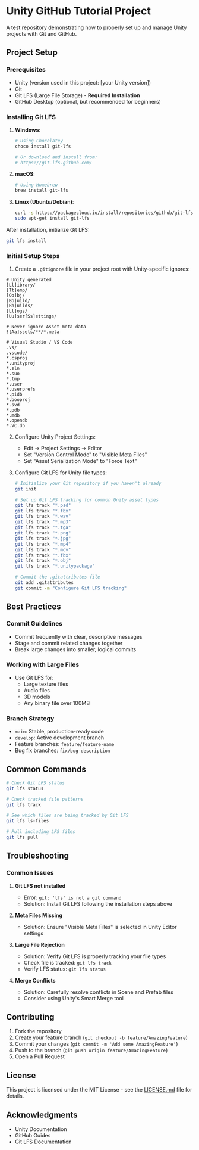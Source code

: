 # Unity GitHub Tutorial Project

A test repository demonstrating how to properly set up and manage Unity projects with Git and GitHub.

## Project Setup

### Prerequisites

- Unity (version used in this project: [your Unity version])
- Git
- Git LFS (Large File Storage) - **Required Installation**
- GitHub Desktop (optional, but recommended for beginners)

### Installing Git LFS

1. **Windows**:

   ```bash
   # Using Chocolatey
   choco install git-lfs

   # Or download and install from:
   # https://git-lfs.github.com/
   ```

2. **macOS**:

   ```bash
   # Using Homebrew
   brew install git-lfs
   ```

3. **Linux (Ubuntu/Debian)**:
   ```bash
   curl -s https://packagecloud.io/install/repositories/github/git-lfs/script.deb.sh | sudo bash
   sudo apt-get install git-lfs
   ```

After installation, initialize Git LFS:

```bash
git lfs install
```

### Initial Setup Steps

1. Create a `.gitignore` file in your project root with Unity-specific ignores:

```
# Unity generated
[Ll]ibrary/
[Tt]emp/
[Oo]bj/
[Bb]uild/
[Bb]uilds/
[Ll]ogs/
[Uu]ser[Ss]ettings/

# Never ignore Asset meta data
![Aa]ssets/**/*.meta

# Visual Studio / VS Code
.vs/
.vscode/
*.csproj
*.unityproj
*.sln
*.suo
*.tmp
*.user
*.userprefs
*.pidb
*.booproj
*.svd
*.pdb
*.mdb
*.opendb
*.VC.db
```

2. Configure Unity Project Settings:

   - Edit → Project Settings → Editor
   - Set "Version Control Mode" to "Visible Meta Files"
   - Set "Asset Serialization Mode" to "Force Text"

3. Configure Git LFS for Unity file types:

   ```bash
   # Initialize your Git repository if you haven't already
   git init

   # Set up Git LFS tracking for common Unity asset types
   git lfs track "*.psd"
   git lfs track "*.fbx"
   git lfs track "*.wav"
   git lfs track "*.mp3"
   git lfs track "*.tga"
   git lfs track "*.png"
   git lfs track "*.jpg"
   git lfs track "*.mp4"
   git lfs track "*.mov"
   git lfs track "*.fbx"
   git lfs track "*.obj"
   git lfs track "*.unitypackage"

   # Commit the .gitattributes file
   git add .gitattributes
   git commit -m "Configure Git LFS tracking"
   ```

## Best Practices

### Commit Guidelines

- Commit frequently with clear, descriptive messages
- Stage and commit related changes together
- Break large changes into smaller, logical commits

### Working with Large Files

- Use Git LFS for:
  - Large texture files
  - Audio files
  - 3D models
  - Any binary file over 100MB

### Branch Strategy

- `main`: Stable, production-ready code
- `develop`: Active development branch
- Feature branches: `feature/feature-name`
- Bug fix branches: `fix/bug-description`

## Common Commands

```bash
# Check Git LFS status
git lfs status

# Check tracked file patterns
git lfs track

# See which files are being tracked by Git LFS
git lfs ls-files

# Pull including LFS files
git lfs pull
```

## Troubleshooting

### Common Issues

1. **Git LFS not installed**

   - Error: `git: 'lfs' is not a git command`
   - Solution: Install Git LFS following the installation steps above

2. **Meta Files Missing**
   - Solution: Ensure "Visible Meta Files" is selected in Unity Editor settings
3. **Large File Rejection**

   - Solution: Verify Git LFS is properly tracking your file types
   - Check file is tracked: `git lfs track`
   - Verify LFS status: `git lfs status`

4. **Merge Conflicts**
   - Solution: Carefully resolve conflicts in Scene and Prefab files
   - Consider using Unity's Smart Merge tool

## Contributing

1. Fork the repository
2. Create your feature branch (`git checkout -b feature/AmazingFeature`)
3. Commit your changes (`git commit -m 'Add some AmazingFeature'`)
4. Push to the branch (`git push origin feature/AmazingFeature`)
5. Open a Pull Request

## License

This project is licensed under the MIT License - see the [LICENSE.md](LICENSE.md) file for details.

## Acknowledgments

- Unity Documentation
- GitHub Guides
- Git LFS Documentation